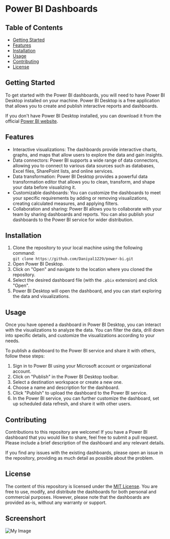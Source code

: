 <body>
    <h1>Power BI Dashboards</h1>
    <h2>Table of Contents</h2>
    <ul>
        <li><a href="#getting-started">Getting Started</a></li>
        <li><a href="#features">Features</a></li>
        <li><a href="#installation">Installation</a></li>
        <li><a href="#usage">Usage</a></li>
        <li><a href="#contributing">Contributing</a></li>
        <li><a href="#license">License</a></li>
    </ul>
    <h2 id="getting-started">Getting Started</h2>
    <p>To get started with the Power BI dashboards, you will need to have Power BI Desktop installed on your machine. Power BI Desktop is a free application that allows you to create and publish interactive reports and dashboards.</p>
    <p>If you don't have Power BI Desktop installed, you can download it from the official 
    <a href="https://powerbi.microsoft.com/en-us/desktop/">Power BI website</a>.</p>
    <h2 id="features">Features</h2>
    <ul>
        <li>Interactive visualizations: The dashboards provide interactive charts, graphs, and maps that allow users to explore the data and gain insights.</li>
        <li>Data connectors: Power BI supports a wide range of data connectors, allowing you to connect to various data sources such as databases, Excel files, SharePoint lists, and online services.</li>
        <li>Data transformation: Power BI Desktop provides a powerful data transformation editor that allows you to clean, transform, and shape your data before visualizing it.</li>
        <li>Customizable dashboards: You can customize the dashboards to meet your specific requirements by adding or removing visualizations, creating calculated measures, and applying filters.</li>
        <li>Collaboration and sharing: Power BI allows you to collaborate with your team by sharing dashboards and reports. You can also publish your dashboards to the Power BI service for wider distribution.</li>
    </ul>
    <h2 id="installation">Installation</h2>
    <ol>
        <li>Clone the repository to your local machine using the following command:<br>
            <code>git clone https://github.com/Daniyal1229/power-bi.git</code></li>
        <li>Open Power BI Desktop.</li>
        <li>Click on "Open" and navigate to the location where you cloned the repository.</li>
        <li>Select the desired dashboard file (with the <code>.pbix</code> extension) and click "Open".</li>
        <li>Power BI Desktop will open the dashboard, and you can start exploring the data and visualizations.</li>
    </ol>
    <h2 id="usage">Usage</h2>
    <p>Once you have opened a dashboard in Power BI Desktop, you can interact with the visualizations to analyze the data. You can filter the data, drill down into specific details, and customize the visualizations according to your needs.</p>
    <p>To publish a dashboard to the Power BI service and share it with others, follow these steps:</p>
    <ol>
        <li>Sign in to Power BI using your Microsoft account or organizational account.</li>
        <li>Click on "Publish" in the Power BI Desktop toolbar.</li>
        <li>Select a destination workspace or create a new one.</li>
        <li>Choose a name and description for the dashboard.</li>
        <li>Click "Publish" to upload the dashboard to the Power BI service.</li>
        <li>In the Power BI service, you can further customize the dashboard, set up scheduled data refresh, and share it with other users.</li>
    </ol>
    <h2 id="contributing">Contributing</h2>
    <p>Contributions to this repository are welcome! If you have a Power BI dashboard that you would like to share, feel free to submit a pull request. Please include a brief description of the dashboard and any relevant details.</p>
    <p>If you find any issues with the existing dashboards, please open an issue in the repository, providing as much detail as possible about the problem.</p>
    <h2 id="license">License</h2>
    <p>The content of this repository is licensed under the <a href="LICENSE">MIT License</a>. You are free to use, modify, and distribute the dashboards for both personal and commercial purposes. However, please note that the dashboards are provided as-is, without any warranty or support.</p>
    <h2> Screenshort </h2>
    <img src="D:\UAE Project\power-bi\Power bi\image\Retail sales data.png" alt="My Image">
</body>
</html>

